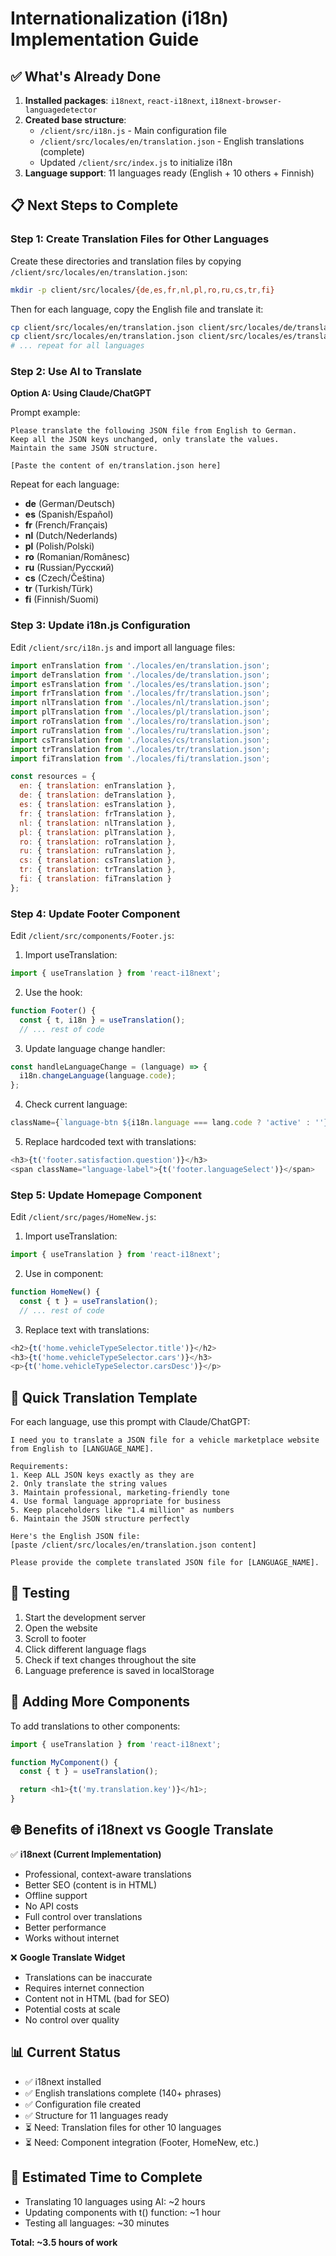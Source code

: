 # Internationalization (i18n) Implementation Guide

## ✅ What's Already Done

1. **Installed packages**: `i18next`, `react-i18next`, `i18next-browser-languagedetector`
2. **Created base structure**:
   - `/client/src/i18n.js` - Main configuration file
   - `/client/src/locales/en/translation.json` - English translations (complete)
   - Updated `/client/src/index.js` to initialize i18n
3. **Language support**: 11 languages ready (English + 10 others + Finnish)

## 📋 Next Steps to Complete

### Step 1: Create Translation Files for Other Languages

Create these directories and translation files by copying `/client/src/locales/en/translation.json`:

```bash
mkdir -p client/src/locales/{de,es,fr,nl,pl,ro,ru,cs,tr,fi}
```

Then for each language, copy the English file and translate it:

```bash
cp client/src/locales/en/translation.json client/src/locales/de/translation.json
cp client/src/locales/en/translation.json client/src/locales/es/translation.json
# ... repeat for all languages
```

### Step 2: Use AI to Translate

**Option A: Using Claude/ChatGPT**

Prompt example:
```
Please translate the following JSON file from English to German.
Keep all the JSON keys unchanged, only translate the values.
Maintain the same JSON structure.

[Paste the content of en/translation.json here]
```

Repeat for each language:
- **de** (German/Deutsch)
- **es** (Spanish/Español)
- **fr** (French/Français)
- **nl** (Dutch/Nederlands)
- **pl** (Polish/Polski)
- **ro** (Romanian/Românesc)
- **ru** (Russian/Русский)
- **cs** (Czech/Čeština)
- **tr** (Turkish/Türk)
- **fi** (Finnish/Suomi)

### Step 3: Update i18n.js Configuration

Edit `/client/src/i18n.js` and import all language files:

```javascript
import enTranslation from './locales/en/translation.json';
import deTranslation from './locales/de/translation.json';
import esTranslation from './locales/es/translation.json';
import frTranslation from './locales/fr/translation.json';
import nlTranslation from './locales/nl/translation.json';
import plTranslation from './locales/pl/translation.json';
import roTranslation from './locales/ro/translation.json';
import ruTranslation from './locales/ru/translation.json';
import csTranslation from './locales/cs/translation.json';
import trTranslation from './locales/tr/translation.json';
import fiTranslation from './locales/fi/translation.json';

const resources = {
  en: { translation: enTranslation },
  de: { translation: deTranslation },
  es: { translation: esTranslation },
  fr: { translation: frTranslation },
  nl: { translation: nlTranslation },
  pl: { translation: plTranslation },
  ro: { translation: roTranslation },
  ru: { translation: ruTranslation },
  cs: { translation: csTranslation },
  tr: { translation: trTranslation },
  fi: { translation: fiTranslation }
};
```

### Step 4: Update Footer Component

Edit `/client/src/components/Footer.js`:

1. Import useTranslation:
```javascript
import { useTranslation } from 'react-i18next';
```

2. Use the hook:
```javascript
function Footer() {
  const { t, i18n } = useTranslation();
  // ... rest of code
```

3. Update language change handler:
```javascript
const handleLanguageChange = (language) => {
  i18n.changeLanguage(language.code);
};
```

4. Check current language:
```javascript
className={`language-btn ${i18n.language === lang.code ? 'active' : ''}`}
```

5. Replace hardcoded text with translations:
```javascript
<h3>{t('footer.satisfaction.question')}</h3>
<span className="language-label">{t('footer.languageSelect')}</span>
```

### Step 5: Update Homepage Component

Edit `/client/src/pages/HomeNew.js`:

1. Import useTranslation:
```javascript
import { useTranslation } from 'react-i18next';
```

2. Use in component:
```javascript
function HomeNew() {
  const { t } = useTranslation();
  // ... rest of code
```

3. Replace text with translations:
```javascript
<h2>{t('home.vehicleTypeSelector.title')}</h2>
<h3>{t('home.vehicleTypeSelector.cars')}</h3>
<p>{t('home.vehicleTypeSelector.carsDesc')}</p>
```

## 🎯 Quick Translation Template

For each language, use this prompt with Claude/ChatGPT:

```
I need you to translate a JSON file for a vehicle marketplace website
from English to [LANGUAGE_NAME].

Requirements:
1. Keep ALL JSON keys exactly as they are
2. Only translate the string values
3. Maintain professional, marketing-friendly tone
4. Use formal language appropriate for business
5. Keep placeholders like "1.4 million" as numbers
6. Maintain the JSON structure perfectly

Here's the English JSON file:
[paste /client/src/locales/en/translation.json content]

Please provide the complete translated JSON file for [LANGUAGE_NAME].
```

## 🔧 Testing

1. Start the development server
2. Open the website
3. Scroll to footer
4. Click different language flags
5. Check if text changes throughout the site
6. Language preference is saved in localStorage

## 📝 Adding More Components

To add translations to other components:

```javascript
import { useTranslation } from 'react-i18next';

function MyComponent() {
  const { t } = useTranslation();

  return <h1>{t('my.translation.key')}</h1>;
}
```

## 🌐 Benefits of i18next vs Google Translate

✅ **i18next (Current Implementation)**
- Professional, context-aware translations
- Better SEO (content is in HTML)
- Offline support
- No API costs
- Full control over translations
- Better performance
- Works without internet

❌ **Google Translate Widget**
- Translations can be inaccurate
- Requires internet connection
- Content not in HTML (bad for SEO)
- Potential costs at scale
- No control over quality

## 📊 Current Status

- ✅ i18next installed
- ✅ English translations complete (140+ phrases)
- ✅ Configuration file created
- ✅ Structure for 11 languages ready
- ⏳ Need: Translation files for other 10 languages
- ⏳ Need: Component integration (Footer, HomeNew, etc.)

## 🚀 Estimated Time to Complete

- Translating 10 languages using AI: ~2 hours
- Updating components with t() function: ~1 hour
- Testing all languages: ~30 minutes

**Total: ~3.5 hours of work**
